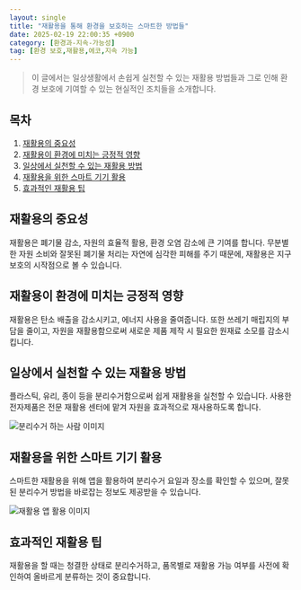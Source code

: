 ```yaml
---
layout: single
title: "재활용을 통해 환경을 보호하는 스마트한 방법들"
date: 2025-02-19 22:00:35 +0900
category: [환경과-지속-가능성]
tag: [환경 보호,재활용,에코,지속 가능]
---
```

  
> 이 글에서는 일상생활에서 손쉽게 실천할 수 있는 재활용 방법들과 그로 인해 환경 보호에 기여할 수 있는 현실적인 조치들을 소개합니다.

## 목차
1. [재활용의 중요성](#재활용의-중요성)
2. [재활용이 환경에 미치는 긍정적 영향](#재활용이-환경에-미치는-긍정적-영향)
3. [일상에서 실천할 수 있는 재활용 방법](#일상에서-실천할-수-있는-재활용-방법)
4. [재활용을 위한 스마트 기기 활용](#재활용을-위한-스마트-기기-활용)
5. [효과적인 재활용 팁](#효과적인-재활용-팁)

## 재활용의 중요성

재활용은 폐기물 감소, 자원의 효율적 활용, 환경 오염 감소에 큰 기여를 합니다. 무분별한 자원 소비와 잘못된 폐기물 처리는 자연에 심각한 피해를 주기 때문에, 재활용은 지구 보호의 시작점으로 볼 수 있습니다.



## 재활용이 환경에 미치는 긍정적 영향

재활용은 탄소 배출을 감소시키고, 에너지 사용을 줄여줍니다. 또한 쓰레기 매립지의 부담을 줄이고, 자원을 재활용함으로써 새로운 제품 제작 시 필요한 원재료 소모를 감소시킵니다.



## 일상에서 실천할 수 있는 재활용 방법

플라스틱, 유리, 종이 등을 분리수거함으로써 쉽게 재활용을 실천할 수 있습니다. 사용한 전자제품은 전문 재활용 센터에 맡겨 자원을 효과적으로 재사용하도록 합니다.


![분리수거 하는 사람 이미지](undefined)



## 재활용을 위한 스마트 기기 활용

스마트한 재활용을 위해 앱을 활용하여 분리수거 요일과 장소를 확인할 수 있으며, 잘못된 분리수거 방법을 바로잡는 정보도 제공받을 수 있습니다.


![재활용 앱 활용 이미지](undefined)



## 효과적인 재활용 팁

재활용을 할 때는 청결한 상태로 분리수거하고, 품목별로 재활용 가능 여부를 사전에 확인하여 올바르게 분류하는 것이 중요합니다.

